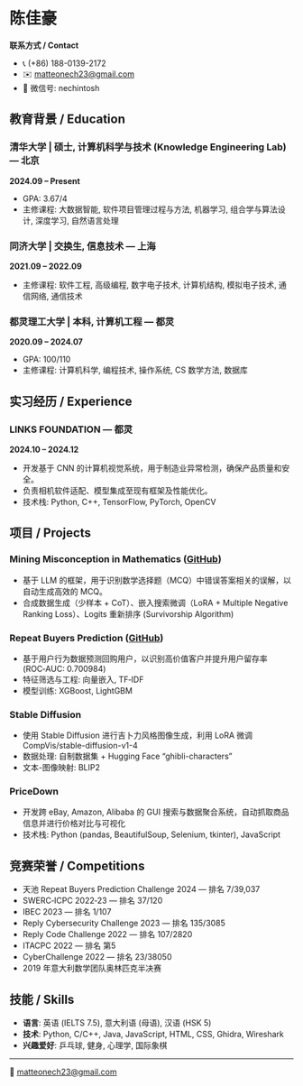 # 陈佳豪

**联系方式 / Contact**

- 📞 (+86) 188-0139-2172
- ✉️ matteonech23@gmail.com
- 💬 微信号: nechintosh

## 教育背景 / Education

### 清华大学 | 硕士, 计算机科学与技术 (Knowledge Engineering Lab) — 北京
**2024.09 – Present**
- GPA: 3.67/4
- 主修课程: 大数据智能, 软件项目管理过程与方法, 机器学习, 组合学与算法设计, 深度学习, 自然语言处理

### 同济大学 | 交换生, 信息技术 — 上海
**2021.09 – 2022.09**
- 主修课程: 软件工程, 高级编程, 数字电子技术, 计算机结构, 模拟电子技术, 通信网络, 通信技术

### 都灵理工大学 | 本科, 计算机工程 — 都灵
**2020.09 – 2024.07**
- GPA: 100/110
- 主修课程: 计算机科学, 编程技术, 操作系统, CS 数学方法, 数据库

## 实习经历 / Experience

### LINKS FOUNDATION — 都灵
**2024.10 – 2024.12**
- 开发基于 CNN 的计算机视觉系统，用于制造业异常检测，确保产品质量和安全。
- 负责相机软件适配、模型集成至现有框架及性能优化。
- 技术栈: Python, C++, TensorFlow, PyTorch, OpenCV

## 项目 / Projects

### Mining Misconception in Mathematics ([GitHub](https://github.com/bconstantine/Mining-Misconception-in-Mathematics))
- 基于 LLM 的框架，用于识别数学选择题（MCQ）中错误答案相关的误解，以自动生成高效的 MCQ。
- 合成数据生成（少样本 + CoT）、嵌入搜索微调（LoRA + Multiple Negative Ranking Loss）、Logits 重新排序 (Survivorship Algorithm)

### Repeat Buyers Prediction ([GitHub](https://github.com/bconstantine/RepeatBuyersPrediction))
- 基于用户行为数据预测回购用户，以识别高价值客户并提升用户留存率 (ROC‑AUC: 0.700984)
- 特征筛选与工程: 向量嵌入, TF‑IDF
- 模型训练: XGBoost, LightGBM

### Stable Diffusion
- 使用 Stable Diffusion 进行吉卜力风格图像生成，利用 LoRA 微调 CompVis/stable-diffusion-v1-4
- 数据处理: 自制数据集 + Hugging Face “ghibli-characters”
- 文本-图像映射: BLIP2

### PriceDown
- 开发跨 eBay, Amazon, Alibaba 的 GUI 搜索与数据聚合系统，自动抓取商品信息并进行价格对比与可视化
- 技术栈: Python (pandas, BeautifulSoup, Selenium, tkinter), JavaScript

## 竞赛荣誉 / Competitions

- 天池 Repeat Buyers Prediction Challenge 2024 — 排名 7/39,037
- SWERC‑ICPC 2022‑23 — 排名 37/120
- IBEC 2023 — 排名 1/107
- Reply Cybersecurity Challenge 2023 — 排名 135/3085
- Reply Code Challenge 2022 — 排名 107/2820
- ITACPC 2022 — 排名 第5
- CyberChallenge 2022 — 排名 23/38050
- 2019 年意大利数学团队奥林匹克半决赛

## 技能 / Skills

- **语言**: 英语 (IELTS 7.5), 意大利语 (母语), 汉语 (HSK 5)
- **技术**: Python, C/C++, Java, JavaScript, HTML, CSS, Ghidra, Wireshark
- **兴趣爱好**: 乒乓球, 健身, 心理学, 国际象棋

---

📧 matteonech23@gmail.com

